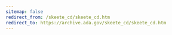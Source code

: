 ```yaml
---
sitemap: false 
redirect_from: /skeete_cd/skeete_cd.htm 
redirect_to: https://archive.ada.gov/skeete_cd/skeete_cd.htm 
---
```

